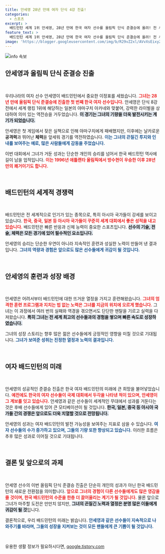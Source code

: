 ```yaml
---
title: 안세영 28년 만에 여자 단식 4강 진출!
categories:
  - 스포츠
excerpt: >
  배드민턴 세계 1위 안세영, 28년 만에 한국 여자 선수를 올림픽 단식 준결승에 올려! 전 세계 1위 야마구치 아카네를 제압한 역전 드라마, 과연 그녀의 올림픽 꿈은 어떻게 이어질까요? 클릭해 결과를 확인하세요!
feature_text: >
  배드민턴 세계 1위 안세영, 28년 만에 한국 여자 선수를 올림픽 단식 준결승에 올려! 전 세계 1위 야마구치 아카네를 제압한 역전 드라마, 과연 그녀의 올림픽 꿈은 어떻게 이어질까요? 클릭해 결과를 확인하세요!
image: 'https://blogger.googleusercontent.com/img/b/R29vZ2xl/AVvXsEixyZcFfHzMRdzZMjFBmAUKJYCLCGyLL1o632UiGVXcaFdKo_bkvkuCioo0uUKlGfBVcT3P84aROyZIXSBEx3Aw5nCQ3pTgDom1WDC4m8eifvWiAmWEEVb4x6G_l8C0QH225ldMjyaFvpxGEBGNO37VmDTDMHGhJPq73UglMfDca1-0aw/s1600/blogspot.png'
---
```


<p><img src="https://blogger.googleusercontent.com/img/b/R29vZ2xl/AVvXsEixyZcFfHzMRdzZMjFBmAUKJYCLCGyLL1o632UiGVXcaFdKo_bkvkuCioo0uUKlGfBVcT3P84aROyZIXSBEx3Aw5nCQ3pTgDom1WDC4m8eifvWiAmWEEVb4x6G_l8C0QH225ldMjyaFvpxGEBGNO37VmDTDMHGhJPq73UglMfDca1-0aw/s1600/blogspot.png" alt="info 속보" /></p>

<h2 data-ke-size="size26">안세영과 올림픽 단식 준결승 진출</h2>

<p data-ke-size="size16">&nbsp;</p>

<p>우리나라의 여자 선수 안세영이 배드민턴에서 중요한 이정표를 세웠습니다. <b><span style="color: #ee2323;">그녀는 28년 만에 올림픽 단식 준결승에 진출한 첫 번째 한국 여자 선수입니다.</span></b> 안세영은 단식 8강전에서 세계 랭킹 1위에 해당하는 일본의 야마구치 아카네와 맞붙어, 강력한 라이벌을 상대하여 의미 있는 역전승을 거두었습니다. <b><span style="background-color: #21538527;">이 경기는 그녀의 기량을 더욱 발전시키는 계기가 되었습니다.</span></b> </p>

<p>안세영은 첫 게임에서 잦은 실책으로 인해 야마구치에게 패배했지만, 이후에는 날카로운 <b>공격력</b>과 뛰어난 <b>체력</b>을 앞세워 경기를 역전하였습니다. <b><span style="color: #1a5490;">이는 그녀의 끈질긴 투지와 인내를 보여주는 예로, 많은 사람들에게 감동을 주었습니다.</span></b> </p>

<p>이번 대회에서 그녀가 거둔 성과는 단순한 개인의 승리를 넘어서 한국 배드민턴 역사에 길이 남을 업적입니다. <b><span style="color: #ee2323;">이는 1996년 애틀랜타 올림픽에서 방수현이 우승한 이후 28년 만의 쾌거이기도 합니다.</span></b> </p>

<p data-ke-size="size16">&nbsp;</p>

<h2 data-ke-size="size26">배드민턴의 세계적 경쟁력</h2>

<p data-ke-size="size16">&nbsp;</p>

<p>배드민턴은 전 세계적으로 인기가 있는 종목으로, 특히 아시아 국가들이 강세를 보이고 있습니다. <b><span style="color: #ee2323;">한국, 중국, 일본 등 아시아 국가들이 꾸준히 세계 대회에서 좋은 성적을 내고 있습니다.</span></b> 배드민턴은 빠른 반응과 신체 능력이 중요한 스포츠입니다. <b><span style="background-color: #21538527;">선수의 기술, 전술, 체력은 모든 경기에 있어 필수적인 요소입니다.</span></b> </p>

<p>안세영의 승리는 단순한 우연이 아니라 지속적인 훈련과 성실한 노력이 만들어 낸 결과입니다. <b><span style="color: #1a5490;">그녀의 역량과 경험은 앞으로도 많은 선수들에게 귀감이 될 것입니다.</span></b> </p>

<p data-ke-size="size16">&nbsp;</p>

<h2 data-ke-size="size26">안세영의 훈련과 성장 배경</h2>

<p data-ke-size="size16">&nbsp;</p>

<p>안세영은 어려서부터 배드민턴에 대한 뜨거운 열정을 가지고 훈련해왔습니다. <b><span style="color: #ee2323;">그녀의 엄격한 훈련 프로그램과 지치는 법 없는 노력은 그녀를 지금의 위치에 오르게 했습니다.</span></b> 그녀는 이 과정에서 여러 번의 실패와 역경을 겪으면서도 단단한 멘탈을 기르고 실력을 다져왔습니다. <b><span style="background-color: #21538527;">특히 그녀는 전 세계 최고의 선수들과의 경험을 쌓으며 빠른 속도로 성장하였습니다.</span></b> </p>

<p>그녀의 성장 스토리는 향후 많은 젊은 선수들에게 긍정적인 영향을 미칠 것으로 기대됩니다. <b><span style="color: #1a5490;">그녀가 보여준 성취는 진정한 열정과 노력의 결과입니다.</span></b> </p>

<p data-ke-size="size16">&nbsp;</p>

<h2 data-ke-size="size26">여자 배드민턴의 미래</h2>

<p data-ke-size="size16">&nbsp;</p>

<p>안세영의 성공적인 준결승 진출은 한국 여자 배드민턴의 미래에 큰 희망을 불어넣었습니다. <b><span style="color: #ee2323;">예전에도 한국의 여자 선수들이 국제 대회에서 두각을 나타낸 적이 있으며, 안세영이 그 계보를 잇고 있습니다.</span></b> 안세영과 같은 선수들이 세계적인 무대에서 성과를 거둔다는 것은 후배 선수들에게 있어 큰 모티베이션이 될 것입니다. <b><span style="background-color: #21538527;">한국, 일본, 중국 등 아시아 국가들 간의 경쟁은 앞으로도 더욱 치열할 것으로 전망됩니다.</span></b></p>

<p>안세영의 성과는 여자 배드민턴의 발전 가능성을 보여주는 지표로 삼을 수 있습니다. <b><span style="color: #1a5490;">여자 선수들의 수가 증가하고 있으며, 그들의 기량 또한 향상되고 있습니다.</span></b> 이러한 흐름은 추후 많은 성과로 이어질 것으로 기대됩니다. </p>

<p data-ke-size="size16">&nbsp;</p>

<h2 data-ke-size="size26">결론 및 앞으로의 과제</h2>

<p data-ke-size="size16">&nbsp;</p>

<p>안세영 선수의 이번 올림픽 단식 준결승 진출은 단순히 개인의 성과가 아닌 한국 배드민턴의 새로운 전환점을 의미합니다. <b><span style="color: #ee2323;">앞으로 그녀의 경험이 다른 선수들에게도 많은 영감을 줄 것이며, 한국 배드민턴의 수준을 한층 더 끌어올리는 계기가 될 것입니다.</span></b> 물론 앞으로 그녀가 마주할 도전은 만만치 않지만, <b><span style="background-color: #21538527;">그녀의 끈질긴 노력과 열정은 분명 많은 이들에게 귀감이 될 것</span></b>입니다. </p>

<p>결론적으로, 우리 배드민턴의 미래는 밝습니다. <b><span style="color: #1a5490;">안세영과 같은 선수들이 지속적으로 나와주기를 바라며, 그들의 성장을 지켜보는 것이 모든 팬들에게 큰 기쁨이 될 것입니다.</span></b> </p>

<p data-ke-size="size16">&nbsp;</p>
유용한 생활 정보가 필요하시다면, <a href="https://qoogle.tistory.com" rel="dofollow">qoogle.tistory.com</a>


